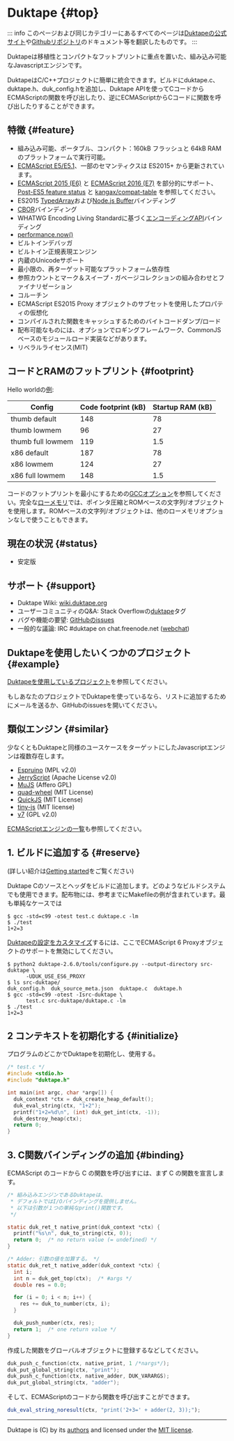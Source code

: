 # Duktape {#top}

::: info
このページおよび同じカテゴリーにあるすべてのページは[Duktapeの公式サイト](https://duktape.org)や[Githubリポジトリ](https://github.com/svaarala/duktape)のドキュメント等を翻訳したものです。
:::

Duktapeは移植性とコンパクトなフットプリントに重点を置いた、組み込み可能なJavascriptエンジンです。

DuktapeはC/C++プロジェクトに簡単に統合できます。ビルドにduktape.c、duktape.h、duk_config.hを追加し、Duktape APIを使ってCコードからECMAScriptの関数を呼び出したり、逆にECMAScriptからCコードに関数を呼び出したりすることができます。


## 特徴 {#feature}

- 組み込み可能、ポータブル、コンパクト：160kB フラッシュと 64kB RAM のプラットフォームで実行可能。
- [ECMAScript E5/E5.1](http://www.ecma-international.org/ecma-262/5.1/)、一部のセマンティクスは ES2015+ から更新されています。
- [ECMAScript 2015 (E6)](http://www.ecma-international.org/ecma-262/6.0/index.html) と [ECMAScript 2016 (E7)](http://www.ecma-international.org/ecma-262/7.0/index.html) を部分的にサポート、[Post-ES5 feature status](http://wiki.duktape.org/PostEs5Features.html) と [kangax/compat-table](https://kangax.github.io/compat-table) を参照してください。
- ES2015 [TypedArray](https://www.khronos.org/registry/typedarray/specs/latest/)および[Node.js Buffer](https://nodejs.org/docs/v6.9.1/api/buffer.html)バインディング
- [CBOR](http://cbor.io/)バインディング
- WHATWG Encoding Living Standardに基づく[エンコーディングAPI](https://encoding.spec.whatwg.org/#api)バインディング
- [performance.now()](https://www.w3.org/TR/hr-time/#dom-performance-now)
- ビルトインデバッガ
- ビルトイン正規表現エンジン
- 内蔵のUnicodeサポート
- 最小限の、再ターゲット可能なプラットフォーム依存性
- 参照カウントとマーク＆スイープ・ガベージコレクションの組み合わせとファイナリゼーション
- コルーチン
- ECMAScript ES2015 Proxy オブジェクトのサブセットを使用したプロパティの仮想化
- コンパイルされた関数をキャッシュするためのバイトコードダンプ/ロード
- 配布可能なものには、オプションでロギングフレームワーク、CommonJSベースのモジュールロード実装などがあります。
- リベラルライセンス(MIT)


## コードとRAMのフットプリント {#footprint}

Hello worldの[例](https://github.com/svaarala/duktape/blob/master/util/index_page_sizes.sh):

| Config | Code footprint (kB) | Startup RAM (kB) |
| ---- | ---- | ---- |
| thumb default | 148 | 78 |
| thumb lowmem | 96 | 27 |
| thumb full lowmem | 119 | 1.5 |
| x86 default | 187 | 78 |
| x86 lowmem | 124 | 27 |
| x86 full lowmem | 148 | 1.5 |

コードのフットプリントを最小にするための[GCCオプション](https://github.com/svaarala/duktape/blob/master/doc/low-memory.rst#optimizing-code-footprint)を参照してください。完全な[ローメモリ](https://github.com/svaarala/duktape/blob/master/doc/low-memory.rst)では、ポインタ圧縮とROMベースの文字列/オブジェクトを使用します。ROMベースの文字列/オブジェクトは、他のローメモリオプションなしで使うこともできます。


## 現在の状況 {#status}

- 安定版


## サポート {#support}

- Duktape Wiki: [wiki.duktape.org](http://wiki.duktape.org/)
- ユーザーコミュニティのQ&A: Stack Overflowの[duktape](http://stackoverflow.com/questions/tagged/duktape)タグ
- バグや機能の要望: [GitHubのissues](https://github.com/svaarala/duktape/issues)
- 一般的な議論: IRC #duktape on chat.freenode.net ([webchat](https://webchat.freenode.net/))


## Duktapeを使用したいくつかのプロジェクト {#example}

[Duktapeを使用しているプロジェクト](http://wiki.duktape.org/ProjectsUsingDuktape.html)を参照してください。

もしあなたのプロジェクトでDuktapeを使っているなら、リストに追加するためにメールを送るか、GitHubのissuesを開いてください。


## 類似エンジン {#similar}

少なくともDuktapeと同様のユースケースをターゲットにしたJavascriptエンジンは複数存在します。

- [Espruino](https://github.com/espruino/Espruino) (MPL v2.0)
- [JerryScript](http://jerryscript.net/) (Apache License v2.0)
- [MuJS](http://mujs.com/) (Affero GPL)
- [quad-wheel](https://code.google.com/p/quad-wheel/) (MIT License)
- [QuickJS](https://bellard.org/quickjs/) (MIT License)
- [tiny-js](https://github.com/gfwilliams/tiny-js) (MIT license)
- [v7](https://github.com/cesanta/v7) (GPL v2.0)

[ECMAScriptエンジンの一覧](https://en.wikipedia.org/wiki/List_of_ECMAScript_engines)も参照してください。


## 1. ビルドに追加する {#reserve}

(詳しい紹介は[Getting started](https://duktape.org/guide.html#gettingstarted)をご覧ください)

Duktape Cのソースとヘッダをビルドに追加します。どのようなビルドシステムでも使用できます。配布物には、参考までにMakefileの例が含まれています。最も単純なケースでは

```
$ gcc -std=c99 -otest test.c duktape.c -lm
$ ./test
1+2=3
```


[Duktapeの設定をカスタマイズ](http://wiki.duktape.org/Configuring.html)するには、ここでECMAScript 6 Proxyオブジェクトのサポートを無効にしてください。

```
$ python2 duktape-2.6.0/tools/configure.py --output-directory src-duktape \
      -UDUK_USE_ES6_PROXY
$ ls src-duktape/
duk_config.h  duk_source_meta.json  duktape.c  duktape.h
$ gcc -std=c99 -otest -Isrc-duktape \
      test.c src-duktape/duktape.c -lm
$ ./test
1+2=3
```


## 2 コンテキストを初期化する {#initialize}

プログラムのどこかでDuktapeを初期化し、使用する。

```c
/* test.c */
#include <stdio.h>
#include "duktape.h"

int main(int argc, char *argv[]) {
  duk_context *ctx = duk_create_heap_default();
  duk_eval_string(ctx, "1+2");
  printf("1+2=%d\n", (int) duk_get_int(ctx, -1));
  duk_destroy_heap(ctx);
  return 0;
}
```


## 3. C関数バインディングの追加 {#binding}

ECMAScript のコードから C の関数を呼び出すには、まず C の関数を宣言します。

```c
/* 組み込みエンジンであるDuktapeは、
 * デフォルトではI/Oバインディングを提供しません。
 * 以下は引数が１つの単純なprint()関数です。
 */

static duk_ret_t native_print(duk_context *ctx) {
  printf("%s\n", duk_to_string(ctx, 0));
  return 0;  /* no return value (= undefined) */
}

/* Adder: 引数の値を加算する。 */
static duk_ret_t native_adder(duk_context *ctx) {
  int i;
  int n = duk_get_top(ctx);  /* #args */
  double res = 0.0;

  for (i = 0; i < n; i++) {
    res += duk_to_number(ctx, i);
  }

  duk_push_number(ctx, res);
  return 1;  /* one return value */
}
```


作成した関数をグローバルオブジェクトに登録するなどしてください。

```c
duk_push_c_function(ctx, native_print, 1 /*nargs*/);
duk_put_global_string(ctx, "print");
duk_push_c_function(ctx, native_adder, DUK_VARARGS);
duk_put_global_string(ctx, "adder");
```


そして、ECMAScriptのコードから関数を呼び出すことができます。

```javascript
duk_eval_string_noresult(ctx, "print('2+3=' + adder(2, 3));");
```

---

Duktape is (C) by its [authors](https://github.com/svaarala/duktape/blob/master/AUTHORS.rst) and licensed under the [MIT license](https://github.com/svaarala/duktape/blob/master/LICENSE.txt).